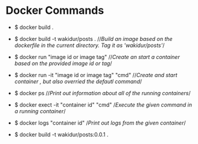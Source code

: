 # Docker Commands 

- $ docker build .
- $ docker build -t wakidur/posts . //*Build an image based on the dockerfile in the current directory. Tag it as 'wakidur/posts'*/
- $ docker run "image id or image tag" //*Create an start a container based on the provided image id or tag*/
- $ docker run -it "image id or image tag" "cmd" //*Create and start container , but also overried the defautl command*/
- $ docker ps //*Print out information about all of the running containers*/
- $ docker exect -it "container id" "cmd" /*Execute the given command in a running container*/
- $ docker logs "container id" /*Print out logs from the given container*/


- $ docker build -t wakidur/posts:0.0.1 .